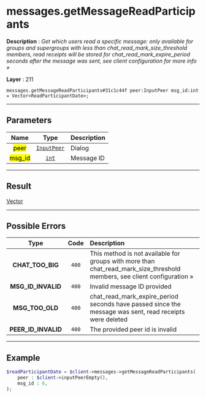 # messages.getMessageReadParticipants

**Description** : *Get which users read a specific message: only available for groups and supergroups with less than chat_read_mark_size_threshold members, read receipts will be stored for chat_read_mark_expire_period seconds after the message was sent, see client configuration for more info »*

**Layer** : 211

```tl
messages.getMessageReadParticipants#31c1c44f peer:InputPeer msg_id:int = Vector<ReadParticipantDate>;
```

---

## Parameters

| Name | Type | Description |
| :---: | :---: | :--- |
| <mark>peer</mark> | [`InputPeer`](type/InputPeer) | Dialog |
| <mark>msg_id</mark> | [`int`](type/int) | Message ID |

---

## Result

[Vector<ReadParticipantDate>](type/ReadParticipantDate)

---

## Possible Errors

| Type | Code | Description |
| :---: | :---: | :--- |
| **CHAT_TOO_BIG** | `400` | This method is not available for groups with more than chat_read_mark_size_threshold members, see client configuration » |
| **MSG_ID_INVALID** | `400` | Invalid message ID provided |
| **MSG_TOO_OLD** | `400` | chat_read_mark_expire_period seconds have passed since the message was sent, read receipts were deleted |
| **PEER_ID_INVALID** | `400` | The provided peer id is invalid |

---

## Example

```php
$readParticipantDate = $client->messages->getMessageReadParticipants(
	peer : $client->inputPeerEmpty(),
	msg_id : 6,
);
```
